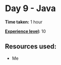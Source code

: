 # Day 9 - Java

**Time taken:** 1 hour

**[Experience level](https://github.com/bo0tzz/Advent-of-Code-2017/blob/master/README.md#experience-levels):** 10

## Resources used:

* Me
